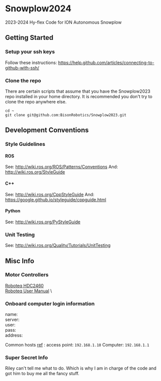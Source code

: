 # Snowplow2024
2023-2024 Hy-flex Code for ION Autonomous Snowplow

## Getting Started

### Setup your ssh keys
Follow these instructions: https://help.github.com/articles/connecting-to-github-with-ssh/

### Clone the repo
There are certain scripts that assume that you have the Snowplow2023 repo installed in your home directory. It is recommended you don't try to clone the repo anywhere else.
```
cd ~
git clone git@github.com:BisonRobotics/Snowplow2023.git
```
## Development Conventions

### Style Guidelines

#### ROS
See: http://wiki.ros.org/ROS/Patterns/Conventions
And: http://wiki.ros.org/StyleGuide

#### C++
See: http://wiki.ros.org/CppStyleGuide
And: https://google.github.io/styleguide/cppguide.html

#### Python
See: http://wiki.ros.org/PyStyleGuide

### Unit Testing
See: http://wiki.ros.org/Quality/Tutorials/UnitTesting

## Misc Info

### Motor Controllers
[Roboteq HDC2460](https://www.roboteq.com/products/products-brushed-dc-motor-controllers/hdc2450-259-detail) \
[Roboteq User Manual](https://www.roboteq.com/docman-list/motor-controllers-documents-and-files/documentation/user-manual/272-roboteq-controllers-user-manual-v21/file) \

### Onboard computer login information

name: \
server: \
user: \
pass: \
address:

Common hosts [ref](https://docs.google.com/document/d/1SIL_rD9zDHXBfXHYZ7J_V_AXUjoopJnW3r_VlywnoGs/edit?usp=sharing) :
access point: `192.168.1.10`
Computer: `192.168.1.1`

### Super Secret Info
Riley can't tell me what to do. Which is why I am in charge of the code and got him to buy me all the fancy stuff.